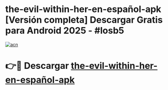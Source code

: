 # the-evil-within-her-en-español-apk  [Versión completa] Descargar Gratis para Android 2025 - #losb5

[![acn](https://github.com/user-attachments/assets/0f9c940e-d8b0-45ae-aac7-cd30a18b3e1c)](https://apps.freeplayer.one?title=the-evil-within-her-en-español-apk&ref=9F)

# 👉🔴 Descargar [the-evil-within-her-en-español-apk](https://apps.freeplayer.one?title=the-evil-within-her-en-español-apk&ref=9F)